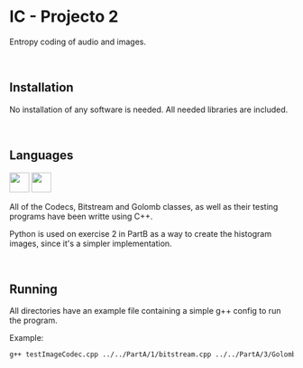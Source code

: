 # IC - Projecto 2

Entropy coding of audio and images.

<br>

## Installation

No installation of any software is needed. All needed libraries are included. 

<br>

## Languages

[<img src="https://raw.githubusercontent.com/isocpp/logos/64ef037049f87ac74875dbe72695e59118b52186/cpp_logo.svg" width="35"/>](cpp.png)
[<img src="https://cdn.worldvectorlogo.com/logos/python-5.svg" width="35"/>](python.png)

All of the Codecs, Bitstream and Golomb classes, as well as their testing programs have been writte using C++.

Python is used on exercise 2 in PartB as a way to create the histogram images, since it's a simpler implementation. 

<br>

## Running

All directories have an example file containing a simple g++ config to run the program.

Example:
```bash
g++ testImageCodec.cpp ../../PartA/1/bitstream.cpp ../../PartA/3/Golomb.cpp ../1/ImageCodec.cpp -lX11 -lpthread -o lossyimage
```
